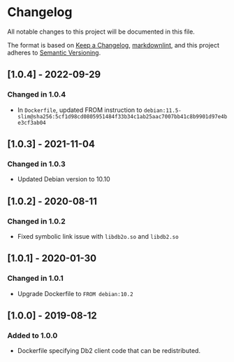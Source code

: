 # Changelog

All notable changes to this project will be documented in this file.

The format is based on [Keep a Changelog](https://keepachangelog.com/en/1.0.0/),
[markdownlint](https://dlaa.me/markdownlint/),
and this project adheres to [Semantic Versioning](https://semver.org/spec/v2.0.0.html).

## [1.0.4] - 2022-09-29

### Changed in 1.0.4

- In `Dockerfile`, updated FROM instruction to `debian:11.5-slim@sha256:5cf1d98cd0805951484f33b34c1ab25aac7007bb41c8b9901d97e4be3cf3ab04`

## [1.0.3] - 2021-11-04

### Changed in 1.0.3

- Updated Debian version to 10.10

## [1.0.2] - 2020-08-11

### Changed in 1.0.2

- Fixed symbolic link issue with `libdb2o.so` and `libdb2.so`

## [1.0.1] - 2020-01-30

### Changed in 1.0.1

- Upgrade Dockerfile to `FROM debian:10.2`

## [1.0.0] - 2019-08-12

### Added to 1.0.0

- Dockerfile specifying Db2 client code that can be redistributed.

